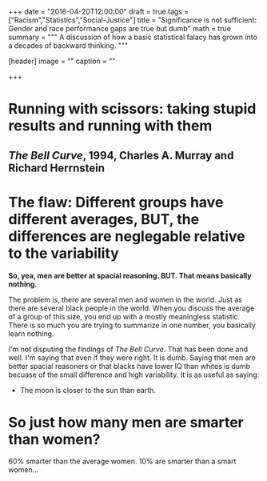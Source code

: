 +++
date = "2016-04-20T12:00:00"
draft = true
tags = ["Racism","Statistics","Social-Justice"]
title = "Significance is not sufficient: Gender and race performance gaps are true but dumb"
math = true
summary = """
A discussion of how a basic statistical falacy has grown into a decades of backward thinking.
"""

[header]
image = ""
caption = ""

+++

# Running with scissors: taking stupid results and running with them

## *The Bell Curve*, 1994, Charles A. Murray and Richard Herrnstein

# The flaw: Different groups have different averages, BUT, the differences are neglegable relative to the variability

**So, yea, men are better at spacial reasoning. BUT. That means basically nothing.**

The problem is, there are several men and women in the world. Just as there are several black people in the world. When you discuss the average of a group of this size, you end up with a mostly meaningless statistic. There is so much you are trying to summarize in one number, you basically learn nothing.

I'm not disputing the findings of *The Bell Curve*. That has been done and well. I'm saying that even if they were right. It is dumb. Saying that men are better spacial reasoners or that blacks have lower IQ than whites is dumb becuase of the small difference and high variability. It is as useful as saying:
- The moon is closer to the sun than earth.

# So just how many men are smarter than women?

60% smarter than the average women. 10% are smarter than a smart women...